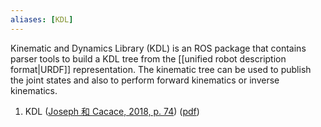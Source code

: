 ```yaml
---
aliases: [KDL]
---
```

Kinematic and Dynamics Library (KDL) is an ROS package that contains parser tools to build a KDL tree from the [[unified robot description format|URDF]] representation. The kinematic tree can be used to publish the joint states and also to perform forward kinematics or inverse kinematics. 







1. KDL ([Joseph 和 Cacace, 2018, p. 74](zotero://select/library/items/MMUP6DDD)) ([pdf](zotero://open-pdf/library/items/4H7JC8DI?page=92&annotation=LE6ZTXVT))